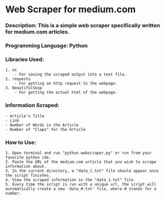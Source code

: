 # Web Scraper for medium.com
### Description: This is a simple web scraper specifically written for medium.com articles.
### Programming Language: Python
### Libraries Used:
    1. os
        - For saving the scraped output into a text file.
    2. requests
        - For getting an http request to the webpage.
    3. BeautifulSoup
        - For getting the actual html of the webpage.
### Information Scraped:
    - Article's Title
    - Link
    - Number of Words in the Article
    - Number of "Claps" for the Article
### How to Use:
    1. Open terminal and run "python webscraper.py" or run from your favorite python ide.
    2. Paste the URL of the medium.com article that you wish to scrape information about.
    3. In the current directory, a "data_1.txt" file should appear once the script finishes.
    4. View the scraped information in the "data_1.txt" file.
    5. Every time the script is run with a unique url, the script will automatically create a new 'data_#.txt' file, where # stands for a number.
